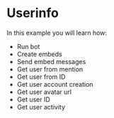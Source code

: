 # Userinfo
In this example you will learn how:
- Run bot
- Create embeds
- Send embed messages
- Get user from mention
- Get user from ID
- Get user account creation
- Get user avatar url
- Get user ID
- Get user activity
